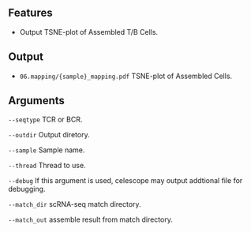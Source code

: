 ## Features

- Output TSNE-plot of Assembled T/B Cells.

## Output
- `06.mapping/{sample}_mapping.pdf` TSNE-plot of Assembled Cells.
## Arguments
`--seqtype` TCR or BCR.

`--outdir` Output diretory.

`--sample` Sample name.

`--thread` Thread to use.

`--debug` If this argument is used, celescope may output addtional file for debugging.

`--match_dir` scRNA-seq match directory.

`--match_out` assemble result from match directory.

